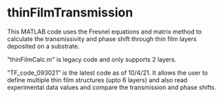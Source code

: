 # thinFilmTransmission
This MATLAB code uses the Fresnel equations and matrix method to calculate the transmissivity and phase shift through thin film layers deposited on a substrate.

"thinFilmCalc.m" is legacy code and only supports 2 layers.

"TF_code_093021" is the latest code as of 10/4/21. It allows the user to define multiple thin film structures (upto 6 layers) and also read experimental data values and compare the transmission and phase shifts.
